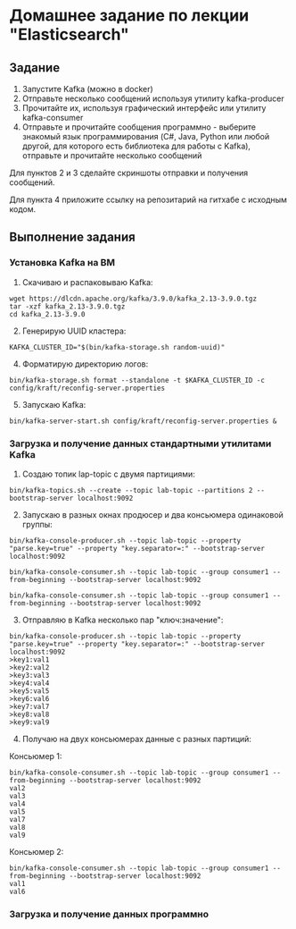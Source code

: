 # Домашнее задание по лекции "Elasticsearch"

## Задание

1. Запустите Kafka (можно в docker)
2. Отправьте несколько сообщений используя утилиту kafka-producer
3. Прочитайте их, используя графический интерфейс или утилиту kafka-consumer
4. Отправьте и прочитайте сообщения программно - выберите знакомый язык программирования (C#, Java, Python или любой другой, для которого есть библиотека для работы с Kafka), отправьте и прочитайте несколько сообщений

Для пунктов 2 и 3 сделайте скриншоты отправки и получения сообщений.

Для пункта 4 приложите ссылку на репозитарий на гитхабе с исходным кодом.

## Выполнение задания

### Установка Kafka на ВМ

1. Скачиваю и распаковываю Kafka:
```
wget https://dlcdn.apache.org/kafka/3.9.0/kafka_2.13-3.9.0.tgz
tar -xzf kafka_2.13-3.9.0.tgz
cd kafka_2.13-3.9.0
```

2. Генерирую UUID кластера:
```
KAFKA_CLUSTER_ID="$(bin/kafka-storage.sh random-uuid)"
```

4. Форматирую директорию логов:
```
bin/kafka-storage.sh format --standalone -t $KAFKA_CLUSTER_ID -c config/kraft/reconfig-server.properties
```

5. Запускаю Kafka:
```
bin/kafka-server-start.sh config/kraft/reconfig-server.properties &
```

### Загрузка и получение данных стандартными утилитами Kafka

1. Создаю топик lap-topic с двумя партициями:
```
bin/kafka-topics.sh --create --topic lab-topic --partitions 2 --bootstrap-server localhost:9092
```

2. Запускаю в разных окнах продюсер и два консьюмера одинаковой группы:
```
bin/kafka-console-producer.sh --topic lab-topic --property "parse.key=true" --property "key.separator=:" --bootstrap-server localhost:9092

bin/kafka-console-consumer.sh --topic lab-topic --group consumer1 --from-beginning --bootstrap-server localhost:9092

bin/kafka-console-consumer.sh --topic lab-topic --group consumer1 --from-beginning --bootstrap-server localhost:9092
```

3. Отправляю в Kafka несколько пар "ключ:значение":
```
bin/kafka-console-producer.sh --topic lab-topic --property "parse.key=true" --property "key.separator=:" --bootstrap-server localhost:9092
>key1:val1
>key2:val2
>key3:val3
>key4:val4
>key5:val5
>key6:val6
>key7:val7
>key8:val8
>key9:val9
```

4. Получаю на двух консьюмерах данные с разных партиций:

Консьюмер 1:
```
bin/kafka-console-consumer.sh --topic lab-topic --group consumer1 --from-beginning --bootstrap-server localhost:9092
val2
val3
val4
val5
val7
val8
val9
```

Консьюмер 2:
```
bin/kafka-console-consumer.sh --topic lab-topic --group consumer1 --from-beginning --bootstrap-server localhost:9092
val1
val6
```

### Загрузка и получение данных программно


